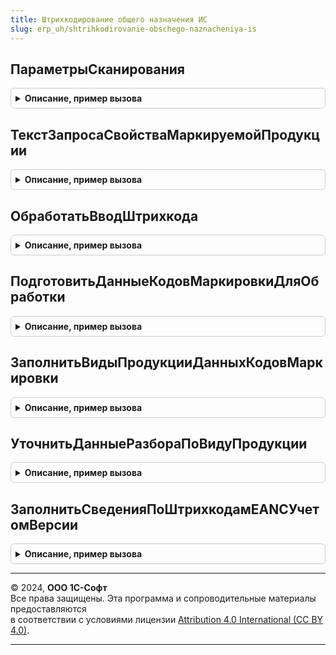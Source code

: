 ```yaml
---
title: Штрихкодирование общего назначения ИС
slug: erp_uh/shtrihkodirovanie-obschego-naznacheniya-is
---
```



## ПараметрыСканирования
<details style="margin: 1em 0; padding: 0.5em; border: 1px solid #ccc; border-radius: 6px;">

<summary style="font-weight: bold; cursor: pointer;">Описание, пример вызова</summary>

```bsl

// Выполняет инициализацию и заполнение параметров сканирования по переданному контексту.
// Параметры сканирования необходимы для анализа и обработки штрихкодов маркируемой продукции.
//
// Параметры:
//  Контекст - Неопределено, Структура, ВыборкаИзРезультатаЗапроса, ФормаКлиентскогоПриложения - Источник данных для формирования параметров сканирования.
//  ФормаВыбора - ФормаКлиентскогоПриложения - Форма выбора.
//  ВидПродукции - ПеречислениеСсылка.ВидыПродукцииИС - Вид продукции, по которому будут инициализированы параметры сканирования.
//  ПараметрыРежимаИсправленияОшибок - Структура - Параметры режима исправления ошибок.
//
// Возвращаемое значение:
//  См. ШтрихкодированиеОбщегоНазначенияИСКлиентСервер.БазовыеПараметрыСканирования
Функция ПараметрыСканирования(Контекст = Неопределено, ФормаВыбора = Неопределено, ВидПродукции = Неопределено, ПараметрыРежимаИсправленияОшибок = Неопределено) Экспорт
```

Пример вызова
```bsl
Результат = ШтрихкодированиеОбщегоНазначенияИС.ПараметрыСканирования(Контекст, ФормаВыбора, ВидПродукции, ПараметрыРежимаИсправленияОшибок);
```
</details>

## ТекстЗапросаСвойстваМаркируемойПродукции
<details style="margin: 1em 0; padding: 0.5em; border: 1px solid #ccc; border-radius: 6px;">

<summary style="font-weight: bold; cursor: pointer;">Описание, пример вызова</summary>

```bsl

// Определяет текст запроса получения признаков номенклатуры:
//   * МаркируемаяПродукция,
//   * ВидПродукции.
// Помещает признаки во временную таблицу "СвойстваМаркируемойПродукции".
//
// Параметры:
//  ТаблицаИсточник - Строка - имя временной таблицы запроса-источника данных.
// Возвращаемое значение:
//  Строка - Текст формирования временной таблицы запроса.
//
Функция ТекстЗапросаСвойстваМаркируемойПродукции(ТаблицаИсточник = "ДанныеШтрихкодовУпаковок") Экспорт
```

Пример вызова
```bsl
Результат = ШтрихкодированиеОбщегоНазначенияИС.ТекстЗапросаСвойстваМаркируемойПродукции(ТаблицаИсточник);
```
</details>

## ОбработатьВводШтрихкода
<details style="margin: 1em 0; padding: 0.5em; border: 1px solid #ccc; border-radius: 6px;">

<summary style="font-weight: bold; cursor: pointer;">Описание, пример вызова</summary>

```bsl

// Выполняет обработку штрихкода и возвращает результат этой обработки.
//
// Параметры:
//  Форма - ФормаКлиентскогоПриложения - форма, для которой необходимо выполнить обработку штрихкода.
//  ВходящиеДанные - Структура - Исходные данные, включающие только значение штрихкода и количество,
//                               либо уже полноценные заполненные данные штрихкода, которые нуждаются в обработке.
//  КэшированныеЗначения - Структура - Содержит поля кэшируемых значений
//  ПараметрыСканирования - См. ПараметрыСканирования
// Возвращаемое значение:
//  См. ИнициализироватьРезультатОбработкиШтрихкода
Функция ОбработатьВводШтрихкода(Форма, ВходящиеДанные, КэшированныеЗначения, ПараметрыСканирования = Неопределено) Экспорт
```

Пример вызова
```bsl
Результат = ШтрихкодированиеОбщегоНазначенияИС.ОбработатьВводШтрихкода(Форма, ВходящиеДанные, КэшированныеЗначения, ПараметрыСканирования);
```
</details>

## ПодготовитьДанныеКодовМаркировкиДляОбработки
<details style="margin: 1em 0; padding: 0.5em; border: 1px solid #ccc; border-radius: 6px;">

<summary style="font-weight: bold; cursor: pointer;">Описание, пример вызова</summary>

```bsl

// Заполняет таблицу "ДанныеКодовМаркировки" данными разбора кода и сведениями по номенклатуре на основании штрихкода EAN,
// входящего в состав кода маркировки.
//
// Параметры:
//  ДанныеПоШтрихкодам    - См. ИнициализацияДанныхПоШтрихкодам.
//  СписокДанныхШтрихкода - Массив Из Структура.
//  ПараметрыСканирования - См. ПараметрыСканирования
//  КешДанныхРазбора - Неопределено, Соответствие из КлючИЗначение - Известный кешированный результат разбора кодов маркировки
Процедура ПодготовитьДанныеКодовМаркировкиДляОбработки(ДанныеПоШтрихкодам, СписокДанныхШтрихкода, ПараметрыСканирования, КешДанныхРазбора = Неопределено) Экспорт
```

Пример вызова
```bsl
ШтрихкодированиеОбщегоНазначенияИС.ПодготовитьДанныеКодовМаркировкиДляОбработки(ДанныеПоШтрихкодам, СписокДанныхШтрихкода, ПараметрыСканирования, КешДанныхРазбора);
```
</details>

## ЗаполнитьВидыПродукцииДанныхКодовМаркировки
<details style="margin: 1em 0; padding: 0.5em; border: 1px solid #ccc; border-radius: 6px;">

<summary style="font-weight: bold; cursor: pointer;">Описание, пример вызова</summary>

```bsl

Процедура ЗаполнитьВидыПродукцииДанныхКодовМаркировки(ДанныеПоШтрихкодам, ПараметрыСканирования, ДанныеКодовМаркировки = Неопределено) Экспорт
```

Пример вызова
```bsl
ШтрихкодированиеОбщегоНазначенияИС.ЗаполнитьВидыПродукцииДанныхКодовМаркировки(ДанныеПоШтрихкодам, ПараметрыСканирования, ДанныеКодовМаркировки);
```
</details>

## УточнитьДанныеРазбораПоВидуПродукции
<details style="margin: 1em 0; padding: 0.5em; border: 1px solid #ccc; border-radius: 6px;">

<summary style="font-weight: bold; cursor: pointer;">Описание, пример вызова</summary>

```bsl

Процедура УточнитьДанныеРазбораПоВидуПродукции(СтрокаДанных, ВидПродукции, ПараметрыСканирования, ОбщиеМодули = Неопределено) Экспорт
```

Пример вызова
```bsl
ШтрихкодированиеОбщегоНазначенияИС.УточнитьДанныеРазбораПоВидуПродукции(СтрокаДанных, ВидПродукции, ПараметрыСканирования, ОбщиеМодули);
```
</details>

## ЗаполнитьСведенияПоШтрихкодамEANСУчетомВерсии
<details style="margin: 1em 0; padding: 0.5em; border: 1px solid #ccc; border-radius: 6px;">

<summary style="font-weight: bold; cursor: pointer;">Описание, пример вызова</summary>

```bsl

// Заполняет информацию по EAN кодов маркировки по данным ИБ. Информация помещается в таблицу ДанныеПоШтрихкодам.ДанныеКодовМаркировки.
//
// Параметры:
//  ДанныеПоШтрихкодам    - См. ИнициализацияДанныхПоШтрихкодам.
//  ПараметрыСканирования - См. ПараметрыСканирования.
//  ДанныеКодовМаркировки - см. ИнициализацияТаблицыДанныхКодовМаркировки
Процедура ЗаполнитьСведенияПоШтрихкодамEANСУчетомВерсии(ДанныеПоШтрихкодам, ПараметрыСканирования, ДанныеКодовМаркировки = Неопределено) Экспорт
```

Пример вызова
```bsl
ШтрихкодированиеОбщегоНазначенияИС.ЗаполнитьСведенияПоШтрихкодамEANСУчетомВерсии(ДанныеПоШтрихкодам, ПараметрыСканирования, ДанныеКодовМаркировки);
```
</details>

---

© 2024, **ООО 1С-Софт**  
Все права защищены. Эта программа и сопроводительные материалы предоставляются  
в соответствии с условиями лицензии [Attribution 4.0 International (CC BY 4.0)](https://creativecommons.org/licenses/by/4.0/legalcode).

---
